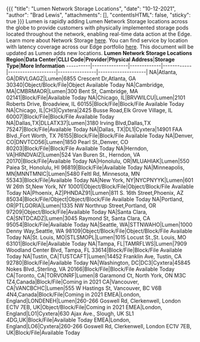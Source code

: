 {{{
  "title": "Lumen Network Storage Locations",
  "date": "10-12-2021",
  "author": "Brad Lewis",
  "attachments": [],
  "contentIsHTML": false,
  "sticky": true
}}}
Lumen is rapidly adding Lumen Network Storage locations across the globe to provide
customers with physically implemented storage pods located throughout the network, 
enabling real-time data action at the Edge.
Learn more about Network Storage [here](/lumen-network-storage/).
You can find service by location with latency coverage across our Edge portfolio 
[here](https://www.lumen.com/en-us/resources/network-maps.html#edge-roadmap).
This document will be updated as Lumen adds new locations.
**Lumen Network Storage Locations**
**Region**|**Data Center**|**CLLI Code**|**Provider**|**Physical Address**|**Storage Type**|**More Information**
----------|---------------|-------------|------------|--------------------|----------------|--------------------|
NA|Atlanta, GA|DRVLGAGZ|Lumen|6855 Crescent Dr,Atlanta, GA 30340|Object/Block/File|Object Available Today
NA|Cambridge, MA|CMBRMAOR|Lumen|300 Bent St, Cambridge, MA 02141|Block/File|Available Today
NA|Chicago, IL|BRVWILCU|Lumen|2101 Roberts Drive, Broadview, IL 60155|Block/File|Block/File Available Today
NA|Chicago, IL|CH3|Cyxtera|2425 Busse Road,Elk Grove Village, IL 60007|Block/File|Block/File Available Today
NA|Dallas,TX|DLLATX37|Lumen|3180 Irving Blvd,Dallas,TX 75247|Block/File|Available Today
NA|Dallas, TX|DL1|Cyxtera|14901 FAA Blvd.,Fort Worth, TX 76155|Block/File|Block/File Available Today
NA|Denver, CO|DNVTCO56|Lumen|1850 Pearl St.,Denver, CO 80203|Block/File|Block/File Available Today
NA|Herndon, VA|HRNDVAIZ|Lumen|524 Van Buren St., Herndon, VA 20170|Block/File|Available Today
NA|Honolulu, OR|MLUAHIAK|Lumen|550 Paiea St, Honolulu, HI 96819|Block/File|Available Today
NA|Minneapolis, MN|MNNTMNIC|Lumen|5480 Feltl Rd, Minnesota, MN 55343|Block/File|Available Today
NA|New York, NY|NYCPNYYK|Lumen|601 W 26th St,New York, NY 10001|Object/Block/File|Object/Block/File Available Today
NA|Phoenix, AZ|PHNDAZ91|Lumen|811 S. 16th Street,Phoenix, AZ 85034|Block/File/Object|Object/Block/File Available Today
NA|Portland, OR|PTLGORIA|Lumen|1335 NW Northrup Street,Portland, OR 97209|Object/Block/File|Available Today
NA|Santa Clara, CA|SNTDCADZ|Lumen|3045 Raymond St, Santa Clara, CA 95054|Block/File|Available Today
NA|Seattle, WA|STTNWAHO|Lumen|1000 Denny Way,Seattle, WA 98109|Object/Block/File|Object/Block/File Available Today
NA|St. Louis, MO|STLSMOPL|Lumen|1015 Locust St.,St. Louis, MO 63101|Block/File|Available Today
NA|Tampa, FL|TAMRFLWS|Lumen|7909 Woodland Center Blvd, Tampa, FL 33614|Block/File|Block/File Available Today
NA|Tustin, CA|TUSTCAFT|Lumen|14452 Franklin Ave, Tustin, CA 92780|Block/File|Available Today
NA|Washington, DC|DC3|Cyxtera|45845 Nokes Blvd.,Sterling, VA 20166|Block/File|Block/File Available Today
CA|Toronto, CA|TORVONRF|Lumen|8 Garamond Ct, North York, ON M3C 1Z4,Canada|Block/File|Coming in 2021
CA|Vancouver, CA|VANCBCHC|Lumen|555 W Hastings St, Vancouver, BC V6B 4N4,Canada|Block/File|Coming in 2021
EMEA|London, England|LONDENEH|Lumen|260-266 Goswell Rd, Clerkenwell, London EC1V 7EB, UK|Object/Block/File|Coming in 2021
EMEA|London, England|LO1|Cyxtera|630 Ajax Ave., Slough, UK SL1 4DG,UK|Block/File|Available Today
EMEA|London, England|LO6|Cyxtera|260-266 Goswell Rd, Clerkenwell, London EC1V 7EB, UK|Block/File|Available Today
